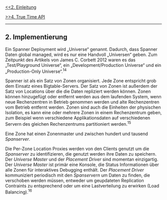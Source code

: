 [<<2. Einleitung](Einleitung.md)

[>>4. True Time API](TrueTimeAPI.md)

***


## 2. Implementierung

Ein Spanner Deployment wird „Universe“ genannt. Dadurch, dass Spanner Daten global managed, wird es nur eine Handvoll „Universen“ geben. Zum Zeitpunkt des Artikels von James C. Corbett 2012 waren es das „Test/Playground Universe“, ein „Development/Production Universe“ und ein „Production-Only Universe“.<sup>14</sup>

Spanner ist als ein Satz von Zonen organisiert. Jede Zone entspricht grob dem Einsatz eines Bigtable-Servers. Der Satz von Zonen ist außerdem der Satz von Locations über die die Daten repliziert werden können. Zonen können hinzugefügt oder entfernt werden aus dem laufenden System, wenn neue Rechenzentren in Betrieb genommen werden und alte Rechenzentren vom Betrieb entfernt werden. Zonen sind auch die Einheiten der physischen Isolation, es kann eine oder mehrere Zonen in einem Rechenzentrum geben, zum Beispiel wenn verschiedene Applikationsdaten auf verschiedenen Servern des gleichen Rechenzentrums partitioniert werden.<sup>15</sup> 

Eine Zone hat einen Zonenmaster und zwischen hundert und tausend *Spanserver*. 

Die Per-Zone Location Proxies werden von den Clients genutzt um die *Spanserver* zu identifizieren, die genutzt werden ihre Daten zu speichern. Der *Universe Master* und der *Placement Driver* sind momentan einzigartig. Der *Universe Master* ist primär eine Konsole, die Status Informationen über alle Zonen für interaktives Debugging enthält. Der *Placement Driver* kommuniziert periodisch mit den *Spanservern* um Daten zu finden, die verschoben werden müssen, entweder um geupdateten Replication Contraints zu entsprechend oder um eine Lastverteilung zu erwirken (Load Balancing).<sup>16</sup>  
